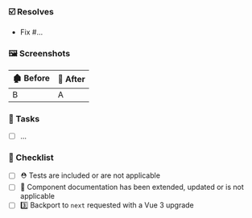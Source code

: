### ☑️ Resolves

-   Fix #…

### 🖼️ Screenshots

| 🏚️ Before | 🏡 After |
| --------- | -------- |
| B         | A        |

### 🚧 Tasks

-   [ ] ...

### 🏁 Checklist

-   [ ] ⛑️ Tests are included or are not applicable
-   [ ] 📘 Component documentation has been extended, updated or is not applicable
-   [ ] 3️⃣ Backport to `next` requested with a Vue 3 upgrade
